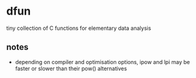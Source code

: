 # dfun

tiny collection of C functions for elementary data analysis

## notes

- depending on compiler and optimisation options, ipow and lpi may be faster or slower than their pow() alternatives
